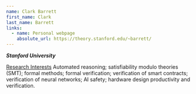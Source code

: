 ```yaml
---
name: Clark Barrett
first_name: Clark
last_name: Barrett
links:
  - name: Personal webpage
    absolute_url: https://theory.stanford.edu/~barrett/
---
```

_**Stanford University**_

<ins>Research Interests</ins>
Automated reasoning; satisfiability modulo theories (SMT); formal methods; formal verification; verification of smart contracts; verification of neural networks; AI safety; hardware design productivity and verification.
